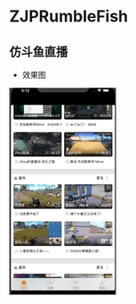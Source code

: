 # ZJPRumbleFish
仿斗鱼直播
--------
* 效果图<br>

![](https://github.com/ZJPRENO/ZJPRumbleFish/blob/master/ZJPDouFish/直播效果图.gif)

